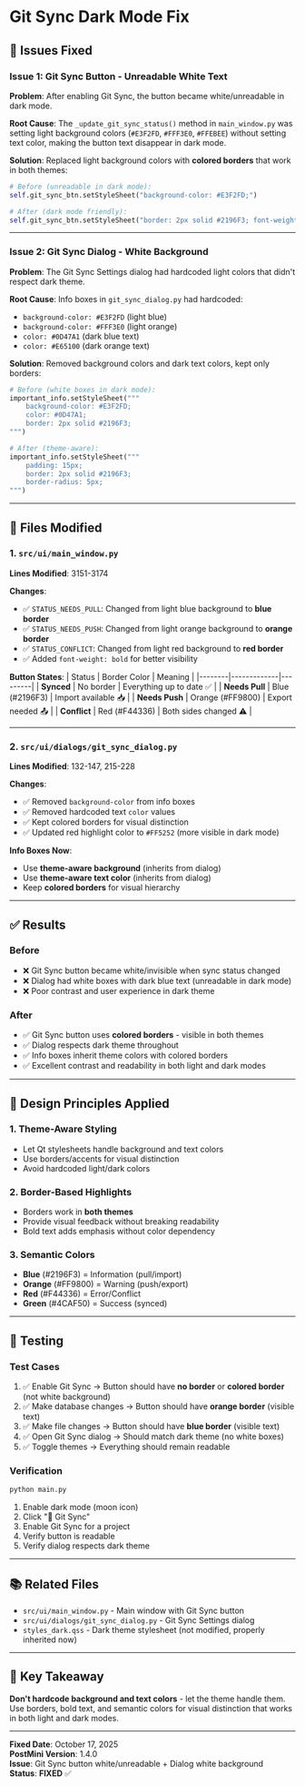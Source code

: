 # Git Sync Dark Mode Fix

## 🐛 **Issues Fixed**

### **Issue 1: Git Sync Button - Unreadable White Text**
**Problem**: After enabling Git Sync, the button became white/unreadable in dark mode.

**Root Cause**: The `_update_git_sync_status()` method in `main_window.py` was setting light background colors (`#E3F2FD`, `#FFF3E0`, `#FFEBEE`) without setting text color, making the button text disappear in dark mode.

**Solution**: Replaced light background colors with **colored borders** that work in both themes:
```python
# Before (unreadable in dark mode):
self.git_sync_btn.setStyleSheet("background-color: #E3F2FD;")

# After (dark mode friendly):
self.git_sync_btn.setStyleSheet("border: 2px solid #2196F3; font-weight: bold;")
```

---

### **Issue 2: Git Sync Dialog - White Background**
**Problem**: The Git Sync Settings dialog had hardcoded light colors that didn't respect dark theme.

**Root Cause**: Info boxes in `git_sync_dialog.py` had hardcoded:
- `background-color: #E3F2FD` (light blue)
- `background-color: #FFF3E0` (light orange)
- `color: #0D47A1` (dark blue text)
- `color: #E65100` (dark orange text)

**Solution**: Removed background colors and dark text colors, kept only borders:
```python
# Before (white boxes in dark mode):
important_info.setStyleSheet("""
    background-color: #E3F2FD; 
    color: #0D47A1;
    border: 2px solid #2196F3;
""")

# After (theme-aware):
important_info.setStyleSheet("""
    padding: 15px; 
    border: 2px solid #2196F3; 
    border-radius: 5px;
""")
```

---

## 📝 **Files Modified**

### **1. `src/ui/main_window.py`**
**Lines Modified**: 3151-3174

**Changes**:
- ✅ `STATUS_NEEDS_PULL`: Changed from light blue background to **blue border**
- ✅ `STATUS_NEEDS_PUSH`: Changed from light orange background to **orange border**
- ✅ `STATUS_CONFLICT`: Changed from light red background to **red border**
- ✅ Added `font-weight: bold` for better visibility

**Button States**:
| Status | Border Color | Meaning |
|--------|-------------|---------|
| **Synced** | No border | Everything up to date ✅ |
| **Needs Pull** | Blue (#2196F3) | Import available 📥 |
| **Needs Push** | Orange (#FF9800) | Export needed 📤 |
| **Conflict** | Red (#F44336) | Both sides changed ⚠️ |

---

### **2. `src/ui/dialogs/git_sync_dialog.py`**
**Lines Modified**: 132-147, 215-228

**Changes**:
- ✅ Removed `background-color` from info boxes
- ✅ Removed hardcoded text `color` values
- ✅ Kept colored borders for visual distinction
- ✅ Updated red highlight color to `#FF5252` (more visible in dark mode)

**Info Boxes Now**:
- Use **theme-aware background** (inherits from dialog)
- Use **theme-aware text color** (inherits from dialog)
- Keep **colored borders** for visual hierarchy

---

## ✅ **Results**

### **Before**
- ❌ Git Sync button became white/invisible when sync status changed
- ❌ Dialog had white boxes with dark blue text (unreadable in dark mode)
- ❌ Poor contrast and user experience in dark theme

### **After**
- ✅ Git Sync button uses **colored borders** - visible in both themes
- ✅ Dialog respects dark theme throughout
- ✅ Info boxes inherit theme colors with colored borders
- ✅ Excellent contrast and readability in both light and dark modes

---

## 🎨 **Design Principles Applied**

### **1. Theme-Aware Styling**
- Let Qt stylesheets handle background and text colors
- Use borders/accents for visual distinction
- Avoid hardcoded light/dark colors

### **2. Border-Based Highlights**
- Borders work in **both themes**
- Provide visual feedback without breaking readability
- Bold text adds emphasis without color dependency

### **3. Semantic Colors**
- **Blue** (#2196F3) = Information (pull/import)
- **Orange** (#FF9800) = Warning (push/export)
- **Red** (#F44336) = Error/Conflict
- **Green** (#4CAF50) = Success (synced)

---

## 🧪 **Testing**

### **Test Cases**
1. ✅ Enable Git Sync → Button should have **no border** or **colored border** (not white background)
2. ✅ Make database changes → Button should have **orange border** (visible text)
3. ✅ Make file changes → Button should have **blue border** (visible text)
4. ✅ Open Git Sync dialog → Should match dark theme (no white boxes)
5. ✅ Toggle themes → Everything should remain readable

### **Verification**
```bash
python main.py
```
1. Enable dark mode (moon icon)
2. Click "🔄 Git Sync"
3. Enable Git Sync for a project
4. Verify button is readable
5. Verify dialog respects dark theme

---

## 📚 **Related Files**

- `src/ui/main_window.py` - Main window with Git Sync button
- `src/ui/dialogs/git_sync_dialog.py` - Git Sync Settings dialog
- `styles_dark.qss` - Dark theme stylesheet (not modified, properly inherited now)

---

## 🎯 **Key Takeaway**

**Don't hardcode background and text colors** - let the theme handle them. Use borders, bold text, and semantic colors for visual distinction that works in both light and dark modes.

---

**Fixed Date**: October 17, 2025  
**PostMini Version**: 1.4.0  
**Issue**: Git Sync button white/unreadable + Dialog white background  
**Status**: **FIXED** ✅

